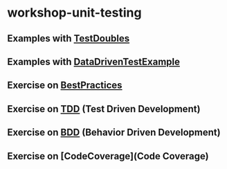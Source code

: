 # workshop-unit-testing

## Examples with [TestDoubles](test-doubles)

## Examples with [DataDrivenTestExample](Data-Driven-Tests)

## Exercise on [BestPractices](BestPractices)

## Exercise on [TDD](TDD) (Test Driven Development)

## Exercise on [BDD](BDD) (Behavior Driven Development)

## Exercise on [CodeCoverage](Code Coverage)


